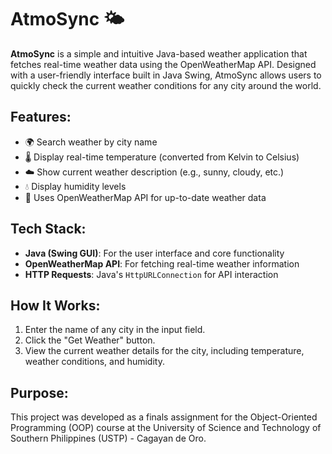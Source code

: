 # AtmoSync 🌤️

**AtmoSync** is a simple and intuitive Java-based weather application that fetches real-time weather data using the OpenWeatherMap API. Designed with a user-friendly interface built in Java Swing, AtmoSync allows users to quickly check the current weather conditions for any city around the world.

## Features:
- 🌍 Search weather by city name
- 🌡️ Display real-time temperature (converted from Kelvin to Celsius)
- ☁️ Show current weather description (e.g., sunny, cloudy, etc.)
- 💧 Display humidity levels
- 📡 Uses OpenWeatherMap API for up-to-date weather data

## Tech Stack:
- **Java (Swing GUI)**: For the user interface and core functionality
- **OpenWeatherMap API**: For fetching real-time weather information
- **HTTP Requests**: Java's `HttpURLConnection` for API interaction

## How It Works:
1. Enter the name of any city in the input field.
2. Click the "Get Weather" button.
3. View the current weather details for the city, including temperature, weather conditions, and humidity.

## Purpose:
This project was developed as a finals assignment for the Object-Oriented Programming (OOP) course at the University of Science and Technology of Southern Philippines (USTP) - Cagayan de Oro.
